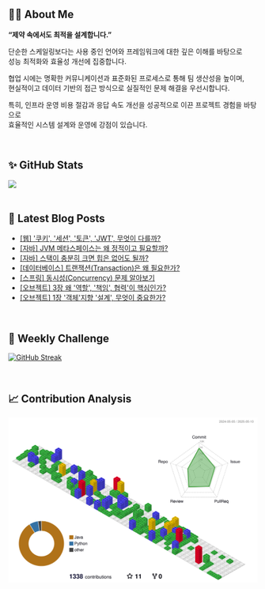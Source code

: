 ## 🙋‍♂️ About Me
**“제약 속에서도 최적을 설계합니다.”**

단순한 스케일링보다는 사용 중인 언어와 프레임워크에 대한 깊은 이해를 바탕으로  
성능 최적화와 효율성 개선에 집중합니다.

협업 시에는 명확한 커뮤니케이션과 표준화된 프로세스로 통해 팀 생산성을 높이며,  
현실적이고 데이터 기반의 접근 방식으로 실질적인 문제 해결을 우선시합니다.

특히, 인프라 운영 비용 절감과 응답 속도 개선을 성공적으로 이끈 프로젝트 경험을 바탕으로  
효율적인 시스템 설계와 운영에 강점이 있습니다.

<br/>

## ✨ GitHub Stats
<div>
	<img src="https://github-readme-stats.vercel.app/api?username=rowing0328&count_private=true"/>
</div>

<br/>

<!-- START_CUSTOM_SECTION -->
## 📕 Latest Blog Posts

- [[웹] '쿠키', '세션', '토큰', 'JWT', 무엇이 다를까?](https://dev-rowing.tistory.com/62)
- [[자바] JVM 메타스페이스는 왜 정적이고 필요할까?](https://dev-rowing.tistory.com/61)
- [[자바] 스택이 충분히 크면 힙은 없어도 될까?](https://dev-rowing.tistory.com/60)
- [[데이터베이스] 트랜잭션(Transaction)은 왜 필요한가?](https://dev-rowing.tistory.com/59)
- [[스프링] 동시성(Concurrency) 문제 알아보기](https://dev-rowing.tistory.com/58)
- [[오브젝트] 3장 왜 '역할', '책임', 협력'이 핵심인가?](https://dev-rowing.tistory.com/57)
- [[오브젝트] 1장 '객체'지향 '설계', 무엇이 중요한가?](https://dev-rowing.tistory.com/56)

<!-- END_CUSTOM_SECTION -->

<br/>

## 🏃 Weekly Challenge
[![GitHub Streak](https://streak-stats.demolab.com?user=rowing0328&theme=dark&mode=weekly)](https://git.io/streak-stats)

<br/>

## 📈 Contribution Analysis
![gitblock version](profile-3d-contrib/profile-gitblock.svg)
